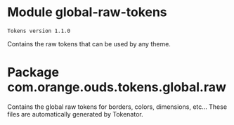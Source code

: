 # Module global-raw-tokens

```
Tokens version 1.1.0
```

Contains the raw tokens that can be used by any theme.

# Package com.orange.ouds.tokens.global.raw

Contains the global raw tokens for borders, colors, dimensions, etc... These files are automatically generated by Tokenator.